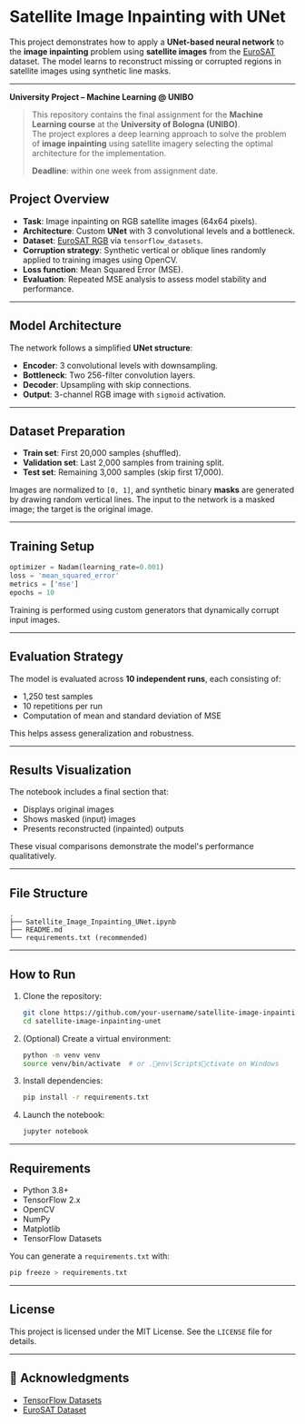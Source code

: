 # Satellite Image Inpainting with UNet

This project demonstrates how to apply a **UNet-based neural network** to the **image inpainting** problem using **satellite images** from the [EuroSAT](https://www.tensorflow.org/datasets/catalog/eurosat) dataset. The model learns to reconstruct missing or corrupted regions in satellite images using synthetic line masks.

---
  **University Project – Machine Learning @ UNIBO**  
> This repository contains the final assignment for the **Machine Learning course** at the **University of Bologna (UNIBO)**.  
> The project explores a deep learning approach to solve the problem of **image inpainting** using satellite imagery selecting the optimal architecture for the implementation.  
>  
>  **Deadline**: within one week from assignment date.

## Project Overview

- **Task**: Image inpainting on RGB satellite images (64x64 pixels).
- **Architecture**: Custom **UNet** with 3 convolutional levels and a bottleneck.
- **Dataset**: [EuroSAT RGB](https://www.tensorflow.org/datasets/catalog/eurosat) via `tensorflow_datasets`.
- **Corruption strategy**: Synthetic vertical or oblique lines randomly applied to training images using OpenCV.
- **Loss function**: Mean Squared Error (MSE).
- **Evaluation**: Repeated MSE analysis to assess model stability and performance.

---

## Model Architecture

The network follows a simplified **UNet structure**:
- **Encoder**: 3 convolutional levels with downsampling.
- **Bottleneck**: Two 256-filter convolution layers.
- **Decoder**: Upsampling with skip connections.
- **Output**: 3-channel RGB image with `sigmoid` activation.

---

## Dataset Preparation

- **Train set**: First 20,000 samples (shuffled).
- **Validation set**: Last 2,000 samples from training split.
- **Test set**: Remaining 3,000 samples (skip first 17,000).

Images are normalized to `[0, 1]`, and synthetic binary **masks** are generated by drawing random vertical lines. The input to the network is a masked image; the target is the original image.

---

## Training Setup

```python
optimizer = Nadam(learning_rate=0.001)
loss = 'mean_squared_error'
metrics = ['mse']
epochs = 10
```

Training is performed using custom generators that dynamically corrupt input images.

---

## Evaluation Strategy

The model is evaluated across **10 independent runs**, each consisting of:
- 1,250 test samples
- 10 repetitions per run
- Computation of mean and standard deviation of MSE

This helps assess generalization and robustness.

---

## Results Visualization

The notebook includes a final section that:
- Displays original images
- Shows masked (input) images
- Presents reconstructed (inpainted) outputs

These visual comparisons demonstrate the model's performance qualitatively.

---

## File Structure

```
.
├── Satellite_Image_Inpainting_UNet.ipynb
├── README.md
└── requirements.txt (recommended)
```

---

## How to Run

1. Clone the repository:
   ```bash
   git clone https://github.com/your-username/satellite-image-inpainting-unet.git
   cd satellite-image-inpainting-unet
   ```

2. (Optional) Create a virtual environment:
   ```bash
   python -m venv venv
   source venv/bin/activate  # or .env\Scriptsctivate on Windows
   ```

3. Install dependencies:
   ```bash
   pip install -r requirements.txt
   ```

4. Launch the notebook:
   ```bash
   jupyter notebook
   ```

---

## Requirements

- Python 3.8+
- TensorFlow 2.x
- OpenCV
- NumPy
- Matplotlib
- TensorFlow Datasets

You can generate a `requirements.txt` with:

```bash
pip freeze > requirements.txt
```

---

## License

This project is licensed under the MIT License. See the `LICENSE` file for details.

---

## 🙌 Acknowledgments

- [TensorFlow Datasets](https://www.tensorflow.org/datasets)
- [EuroSAT Dataset](https://github.com/phelber/eurosat)
